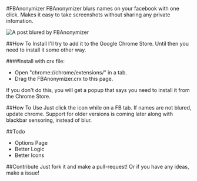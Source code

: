 #FBAnonymizer
FBAnonymizer blurs names on your facebook with one click. Makes it easy to take screenshots without sharing any private infomation.

![A post blured by FBAnonymizer](http://i.imgur.com/9s4Ro.png)

##How To Install
I'll try to add it to the Google Chrome Store. Until then you need to install it some other way.

####Install with crx file:

- Open "chrome://chrome/extensions/" in a tab.
- Drag the FBAnonymizer.crx to this page.

If you don't do this, you will get a popup that says you need to install it from the Chrome Store.

##How To Use
Just click the icon while on a FB tab. If names are not blured, update chrome. Support for older versions is coming later along with blackbar sensoring, instead of blur.

##Todo
- Options Page
- Better Logic
- Better Icons

##Contribute
Just fork it and make a pull-request! Or if you have any ideas, make a issue!